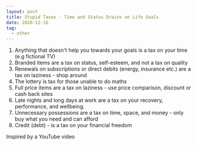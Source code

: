 ```yaml
---
layout: post
title: Stupid Taxes - Time and Status Drains on Life Goals
date: 2020-12-16
tag:
  - other
---
```


1. Anything that doesn't help you towards your goals is a tax on your time (e.g fictional TV)
2. Branded items are a tax on status, self-esteem, and not a tax on quality
3. Renewals on subscriptions or direct debits (energy, insurance etc.) are a tax on laziness - shop around
4. The lottery is tax for those unable to do maths
5. Full price items are a tax on laziness - use price comparison, discount or cash back sites
6. Late nights and long days at work are a tax on your recovery, performance, and wellbeing.
7. Unnecessary possessions are a tax on time, space, and money - only buy what you need and can afford
8. Credit (debt) - is a tax on your financial freedom

Inspired by a YouTube video

